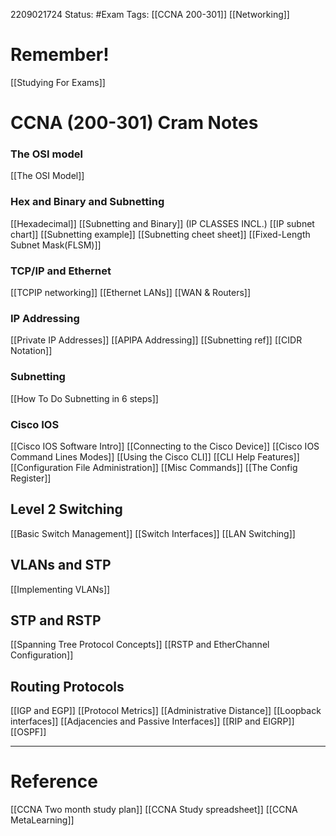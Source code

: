 2209021724
	Status: #Exam
		Tags: [[CCNA 200-301]] [[Networking]]


# Remember!
[[Studying For Exams]]

# CCNA (200-301) Cram Notes
### The OSI model
[[The OSI Model]]

### Hex and Binary and Subnetting
[[Hexadecimal]]
[[Subnetting and Binary]] (IP CLASSES INCL.)
[[IP subnet chart]]
[[Subnetting example]]
[[Subnetting cheet sheet]]
[[Fixed-Length Subnet Mask(FLSM)]]

### TCP/IP and Ethernet
[[TCPIP networking]]
[[Ethernet LANs]]
[[WAN & Routers]]

### IP Addressing 
[[Private IP Addresses]]
[[APIPA Addressing]]
[[Subnetting ref]]
[[CIDR Notation]]

### Subnetting
[[How To Do Subnetting in 6 steps]]

### Cisco IOS 
[[Cisco IOS Software Intro]]
[[Connecting to the Cisco Device]]
[[Cisco IOS Command Lines Modes]]
[[Using the Cisco CLI]]
[[CLI Help Features]]
[[Configuration File Administration]]
[[Misc Commands]] 
[[The Config Register]]

## Level 2 Switching
[[Basic Switch Management]]
[[Switch Interfaces]]
[[LAN Switching]]


## VLANs and STP
[[Implementing VLANs]]


## STP and RSTP
[[Spanning Tree Protocol Concepts]]
[[RSTP and EtherChannel Configuration]]


## Routing Protocols

[[IGP and EGP]]
[[Protocol Metrics]]
[[Administrative Distance]] 
[[Loopback interfaces]] 
[[Adjacencies and Passive Interfaces]]
[[RIP and EIGRP]]
[[OSPF]]




---






# Reference
[[CCNA Two month study plan]] 
[[CCNA Study spreadsheet]]
[[CCNA MetaLearning]]